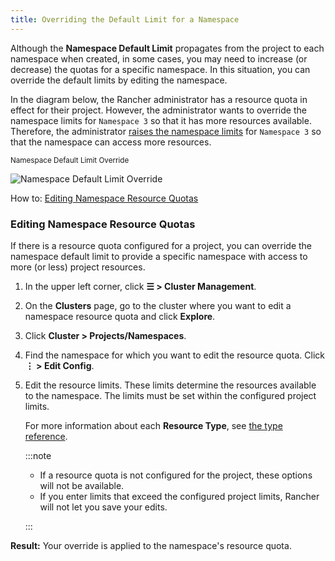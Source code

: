 ```yaml
---
title: Overriding the Default Limit for a Namespace
---
```


Although the **Namespace Default Limit** propagates from the project to each namespace when created, in some cases, you may need to increase (or decrease) the quotas for a specific namespace. In this situation, you can override the default limits by editing the namespace.

In the diagram below, the Rancher administrator has a resource quota in effect for their project. However, the administrator wants to override the namespace limits for `Namespace 3` so that it has more resources available. Therefore, the administrator [raises the namespace limits](../../../new-user-guides/manage-clusters/projects-and-namespaces.md) for `Namespace 3` so that the namespace can access more resources.

<sup>Namespace Default Limit Override</sup>

![Namespace Default Limit Override](/img/rancher-resource-quota-override.svg)

How to: [Editing Namespace Resource Quotas](../../../new-user-guides/manage-clusters/projects-and-namespaces.md)

### Editing Namespace Resource Quotas

If there is a resource quota configured for a project, you can override the namespace default limit to provide a specific namespace with access to more (or less) project resources.

1. In the upper left corner, click **☰ > Cluster Management**.
1. On the **Clusters** page, go to the cluster where you want to edit a namespace resource quota and click **Explore**.
1. Click **Cluster > Projects/Namespaces**.
1. Find the namespace for which you want to edit the resource quota. Click **⋮ > Edit Config**.
1. Edit the resource limits.  These limits determine the resources available to the namespace. The limits must be set within the configured project limits.

    For more information about each **Resource Type**, see [the type reference](resource-quota-types.md).

    :::note

    - If a resource quota is not configured for the project, these options will not be available.
    - If you enter limits that exceed the configured project limits, Rancher will not let you save your edits.

    :::

**Result:** Your override is applied to the namespace's resource quota.
